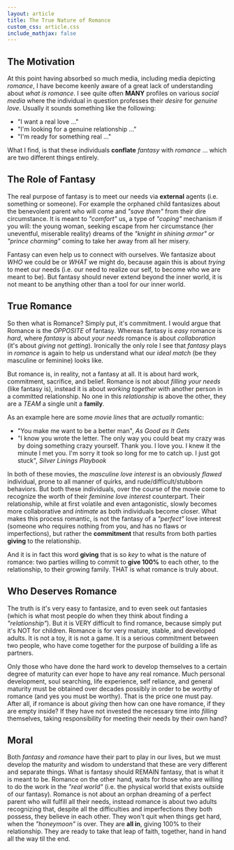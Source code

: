 ```yaml
---
layout: article
title: The True Nature of Romance
custom_css: article.css
include_mathjax: false
---
```

## The Motivation
At this point having absorbed so much media, including media depicting *romance*, I have become keenly aware of a great lack of understanding about *what is romance*. I see quite often **MANY** profiles on various *social media* where the individual in question professes their *desire* for *genuine love*. Usually it sounds something like the following:

+ "I want a real love ..."
+ "I'm looking for a genuine relationship ..."
+ "I'm ready for something real ..."

What I find, is that these individuals **conflate** *fantasy* with *romance* ... which are two different things entirely.

## The Role of Fantasy
The real purpose of fantasy is to meet our needs via **external** agents (i.e. something or someone). For example the orphaned child fantasizes about the benevolent parent who will come and *"save them"* from their dire circumstance. It is meant to *"comfort"* us, a type of *"coping"* mechanism if you will: the young woman, seeking escape from her circumstance (her uneventful, miserable reality) dreams of the *"knight in shining armor"* or *"prince charming"* coming to take her away from all her misery.

Fantasy can even help us to connect with ourselves. We fantasize about *WHO* we could be or *WHAT* we might do, because again this is about *trying* to meet our needs (i.e. our need to realize our self, to become who we are meant to be). But fantasy should never extend beyond the inner world, it is not meant to be anything other than a tool for our inner world.

## True Romance
So then what is Romance? Simply put, it's commitment. I would argue that Romance is the *OPPOSITE* of fantasy. Whereas fantasy is *easy* romance is *hard*, where *fantasy* is about *your needs* romance is about *collaboration* (it's about *giving* not *getting*). Ironically the only role I see that *fantasy* plays in *romance* is again to help us understand what our *ideal match* (be they masculine or feminine) looks like.

But romance is, in reality, not a fantasy at all. It is about hard work, commitment, sacrifice, and belief. Romance is not about *filling your needs* (like fantasy is), instead it is about *working together* with another person in a committed relationship. No one in this *relationship* is above the other, they are a *TEAM* a single unit a **family**.

As an example here are some *movie lines* that are *actually* romantic:
+ "You make me want to be a better man", *As Good as It Gets*
+ "I know you wrote the letter. The only way you could beat my crazy was
  by doing something crazy yourself. Thank you. I love you. I knew it the minute I met you. I'm sorry it took so
  long for me to catch up. I just got stuck", *Silver Linings Playbook*

In both of these movies, the *masculine love interest* is an obviously *flawed* individual, prone to all manner of quirks, and rude/difficult/stubborn behaviors. But both these individuals, over the course of the movie come to recognize the worth of their *feminine love interest* counterpart. Their relationship, while at first volatile and even antagonistic, slowly becomes more collaborative and *intimate* as both individuals become closer. What makes this process romantic, is not the fantasy of a *"perfect"* love interest (someone who requires nothing from you, and has no flaws or imperfections), but rather the **commitment** that results from both parties **giving** to the relationship.

And it is in fact this word **giving** that is so *key* to what is the nature of romance: two parties willing to commit to **give 100%** to each other, to the relationship, to their growing family. THAT is what romance is truly about.

## Who Deserves Romance
The truth is it's very easy to fantasize, and to even seek out fantasies (which is what most people do when they think about finding a *"relationship"*). But it is VERY difficult to find romance, because simply put it's NOT for children. Romance is for very mature, stable, and developed adults. It is not a toy, it is not a game. It is a serious commitment between two people, who have come together for the purpose of building a life as partners.

Only those who have done the hard work to develop themselves to a certain degree of maturity can ever hope to have any real romance. Much personal development, soul searching, life experience, self reliance, and general maturity must be obtained over decades possibly in order to be *worthy* of romance (and yes you must be worthy). That is the price one must pay. After all, if romance is about *giving* then how can one have romance, if they are empty inside? If they have not invested the necessary time into *filling* themselves, taking responsibility for meeting their needs by their own hand?

## Moral
Both *fantasy* and *romance* have their part to play in our lives, but we must develop the maturity and wisdom to understand that these are very different and separate things. What is fantasy should REMAIN fantasy, that is what it is meant to be. Romance on the other hand, waits for those who are willing to do the work in the *"real world"* (i.e. the physical world that exists outside of our fantasy). Romance is not about an orphan dreaming of a perfect parent who will fulfill all their needs, instead romance is about two adults recognizing that, despite all the difficulties and imperfections they both possess, they believe in each other. They won't quit when things get hard, when the *"honeymoon"* is over. They are **all in**, giving 100% to their relationship. They are ready to take that leap of faith, together, hand in hand all the way til the end.
